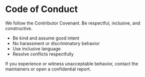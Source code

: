 # Code of Conduct

We follow the Contributor Covenant. Be respectful, inclusive, and constructive.

- Be kind and assume good intent
- No harassment or discriminatory behavior
- Use inclusive language
- Resolve conflicts respectfully

If you experience or witness unacceptable behavior, contact the maintainers or open a confidential report.

